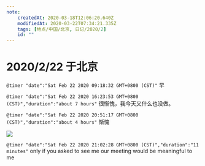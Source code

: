```yaml
---
note:
    createdAt: 2020-03-18T12:06:20.640Z
    modifiedAt: 2020-03-22T07:34:21.335Z
    tags: [地点/中国/北京, 日记/2020/2]
    id: ""
---
```

# 2020/2/22 于北京

`@timer "date":"Sat Feb 22 2020 09:18:32 GMT+0800 (CST)"`
早

`@timer "date":"Sat Feb 22 2020 16:23:53 GMT+0800 (CST)","duration":"about 7 hours"`
很惭愧，我今天又什么也没做。

`@timer "date":"Sat Feb 22 2020 20:51:17 GMT+0800 (CST)","duration":"about 4 hours"`
惭愧

![](https://cn.bing.com/th?id=OIP.NxvlU8rFJADFLZJH2zdYrQAAAA&pid=Api&rs=1)

`@timer "date":"Sat Feb 22 2020 21:02:28 GMT+0800 (CST)","duration":"11 minutes"`
only if you asked to see me our meeting would be meaningful to me
